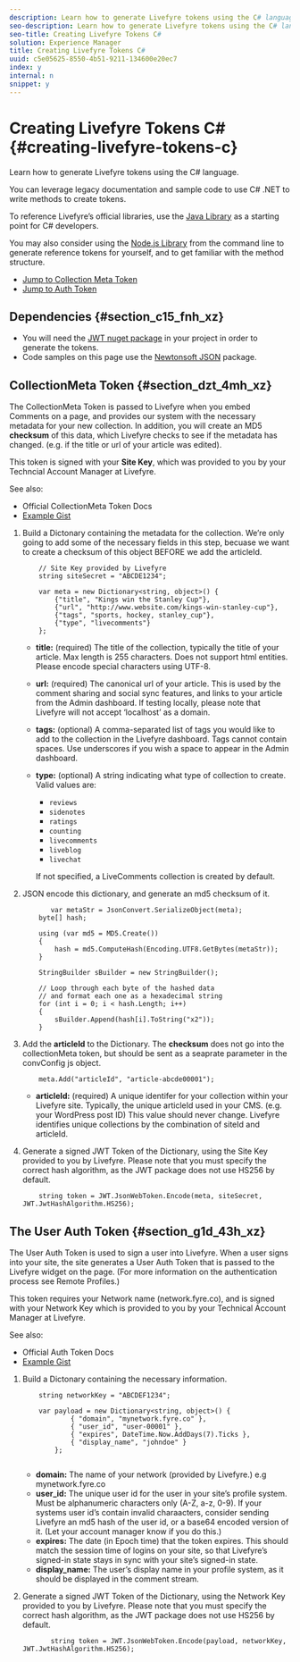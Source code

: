 ```yaml
---
description: Learn how to generate Livefyre tokens using the C# language.
seo-description: Learn how to generate Livefyre tokens using the C# language.
seo-title: Creating Livefyre Tokens C#
solution: Experience Manager
title: Creating Livefyre Tokens C#
uuid: c5e05625-8550-4b51-9211-134600e20ec7
index: y
internal: n
snippet: y
---
```


# Creating Livefyre Tokens C#{#creating-livefyre-tokens-c}

Learn how to generate Livefyre tokens using the C# language.

You can leverage legacy documentation and sample code to use C# .NET to write methods to create tokens.

To reference Livefyre’s official libraries, use the [Java Library](https://github.com/Livefyre/livefyre-java-utils) as a starting point for C# developers.

You may also consider using the [Node.js Library](https://github.com/Livefyre/livefyre-nodejs-utils) from the command line to generate reference tokens for yourself, and to get familiar with the method structure.

* [Jump to Collection Meta Token](https://gist.github.com/gibron/56cb9c7060bf4816c4c5#the-collectionMeta-token)
* [Jump to Auth Token](https://gist.github.com/gibron/56cb9c7060bf4816c4c5#the-auth-token)

## Dependencies {#section_c15_fnh_xz}

* You will need the [JWT nuget package](https://www.nuget.org/packages/JWT) in your project in order to generate the tokens.
* Code samples on this page use the [Newtonsoft JSON](https://www.nuget.org/packages/newtonsoft.json/) package.

## CollectionMeta Token {#section_dzt_4mh_xz}

The CollectionMeta Token is passed to Livefyre when you embed Comments on a page, and provides our system with the necessary metadata for your new collection. In addition, you will create an MD5 **checksum** of this data, which Livefyre checks to see if the metadata has changed. (e.g. if the title or url of your article was edited).

This token is signed with your **Site Key**, which was provided to you by your Techncial Account Manager at Livefyre.

See also:

* Official CollectionMeta Token Docs
* [Example Gist](https://gist.github.com/pcolombo/dbbea020618c521a2bd5)

1. Build a Dictonary containing the metadata for the collection. We’re only going to add some of the necessary fields in this step, becuase we want to create a checksum of this object BEFORE we add the articleId.

   ```
       // Site Key provided by Livefyre 
       string siteSecret = "ABCDE1234"; 
     
       var meta = new Dictionary<string, object>() { 
           {"title", "Kings win the Stanley Cup"}, 
           {"url", "http://www.website.com/kings-win-stanley-cup"}, 
           {"tags", "sports, hockey, stanley_cup"}, 
           {"type", "livecomments"} 
       };

   ```

    * **title:** (required) The title of the collection, typically the title of your article. Max length is 255 characters. Does not support html entities. Please encode special characters using UTF-8.
    * **url:** (required) The canonical url of your article. This is used by the comment sharing and social sync features, and links to your article from the Admin dashboard. If testing locally, please note that Livefyre will not accept ‘localhost’ as a domain.
    * **tags:** (optional) A comma-separated list of tags you would like to add to the collection in the Livefyre dashboard. Tags cannot contain spaces. Use underscores if you wish a space to appear in the Admin dashboard.
    * **type:** (optional) A string indicating what type of collection to create. Valid values are:

        * `reviews`
        * `sidenotes`
        * `ratings`
        * `counting`
        * `livecomments`
        * `liveblog`
        * `livechat`

      If not specified, a LiveComments collection is created by default.

1. JSON encode this dictionary, and generate an md5 checksum of it.

   ```
          var metaStr = JsonConvert.SerializeObject(meta); 
       byte[] hash; 
     
       using (var md5 = MD5.Create()) 
       { 
           hash = md5.ComputeHash(Encoding.UTF8.GetBytes(metaStr)); 
       } 
     
       StringBuilder sBuilder = new StringBuilder(); 
     
       // Loop through each byte of the hashed data  
       // and format each one as a hexadecimal string  
       for (int i = 0; i < hash.Length; i++) 
       { 
           sBuilder.Append(hash[i].ToString("x2")); 
       } 
   
   ```

1. Add the **articleId** to the Dictionary. The **checksum** does not go into the collectionMeta token, but should be sent as a seaprate parameter in the convConfig js object.

   ```
       meta.Add("articleId", "article-abcde00001"); 
   
   ```

    * **articleId:** (required) A unique identifer for your collection within your Livefyre site. Typically, the unique articleId used in your CMS. (e.g. your WordPress post ID) This value should never change. Livefyre identifies unique collections by the combination of siteId and articleId.

1. Generate a signed JWT Token of the Dictionary, using the Site Key provided to you by Livefyre. Please note that you must specify the correct hash algorithm, as the JWT package does not use HS256 by default.

   ```
       string token = JWT.JsonWebToken.Encode(meta, siteSecret, JWT.JwtHashAlgorithm.HS256);
   ```

## The User Auth Token {#section_g1d_43h_xz}

The User Auth Token is used to sign a user into Livefyre. When a user signs into your site, the site generates a User Auth Token that is passed to the Livefyre widget on the page. (For more information on the authentication process see Remote Profiles.)

This token requires your Network name (network.fyre.co), and is signed with your Network Key which is provided to you by your Technical Account Manager at Livefyre.

See also:

* Official Auth Token Docs
* [Example Gist](https://gist.github.com/pcolombo/7d7403172c28734c87e2)

1. Build a Dictonary containing the necessary information.

   ```
       string networkKey = "ABCDEF1234"; 
     
       var payload = new Dictionary<string, object>() {  
               { "domain", "mynetwork.fyre.co" }, 
               { "user_id", "user-00001" }, 
               { "expires", DateTime.Now.AddDays(7).Ticks }, 
               { "display_name", "johndoe" } 
           }; 
    
   ```

    * **domain:** The name of your network (provided by Livefyre.) e.g mynetwork.fyre.co
    * **user_id:** The unique user id for the user in your site’s profile system. Must be alphanumeric characters only (A-Z, a-z, 0-9). If your systems user id’s contain invalid charaacters, consider sending Livefyre an md5 hash of the user id, or a base64 encoded version of it. (Let your account manager know if you do this.)
    * **expires:** The date (in Epoch time) that the token expires. This should match the session time of logins on your site, so that Livefyre’s signed-in state stays in sync with your site’s signed-in state.
    * **display_name:** The user’s display name in your profile system, as it should be displayed in the comment stream.

1. Generate a signed JWT Token of the Dictionary, using the Network Key provided to you by Livefyre. Please note that you must specify the correct hash algorithm, as the JWT package does not use HS256 by default.

   ```
          string token = JWT.JsonWebToken.Encode(payload, networkKey, JWT.JwtHashAlgorithm.HS256);
   ```

